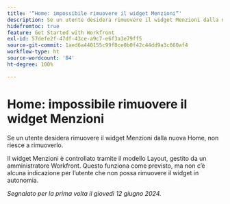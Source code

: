 ```yaml
---
title: '“Home: impossibile rimuovere il widget Menzioni”'
description: Se un utente desidera rimuovere il widget Menzioni dalla nuova Home, non riesce a rimuoverlo.
hidefromtoc: true
feature: Get Started with Workfront
exl-id: 57defe2f-47df-43ce-a9c7-e6f3a3e79ff5
source-git-commit: 1aed6a440155c99f8ce0b0f42c44dd9a3c660af4
workflow-type: ht
source-wordcount: '84'
ht-degree: 100%

---
```


# Home: impossibile rimuovere il widget Menzioni

<!--valid issue; won't fix-->

Se un utente desidera rimuovere il widget Menzioni dalla nuova Home, non riesce a rimuoverlo.

Il widget Menzioni è controllato tramite il modello Layout, gestito da un amministratore Workfront. Questo funziona come previsto, ma non c’è alcuna indicazione per l’utente che non possa rimuovere il widget in autonomia.

_Segnalato per la prima volta il giovedì 12 giugno 2024._
